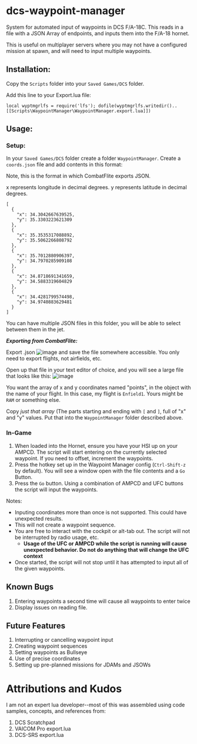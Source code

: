 # dcs-waypoint-manager

System for automated input of waypoints in DCS F/A-18C. This reads in a file with a JSON Array of endpoints, and inputs them into the F/A-18 hornet.

This is useful on multiplayer servers where you may not have a configured mission at spawn, and will need to input multiple waypoints.

## Installation:

Copy the `Scripts` folder into your `Saved Games/DCS` folder.

Add this line to your Export.lua file:

```
local wyptmgrlfs = require('lfs'); dofile(wyptmgrlfs.writedir()..[[Scripts\WaypointManager\WaypointManager.export.lua]])
```

## Usage:

### Setup:

In your `Saved Games/DCS` folder create a folder `WaypointManager`. Create a `coords.json` file and add contents in this format:

Note, this is the format in which CombatFlite exports JSON.

x represents longitude in decimal degrees. y represents latitude in decimal degrees.

```
[
  {
    "x": 34.3042667639525,
    "y": 35.3303223621309
  },
  {
    "x": 35.3535317088892,
    "y": 35.5062266808792
  },
  {
    "x": 35.7012880906397,
    "y": 34.7970285909108
  },
  {
    "x": 34.8718691341659,
    "y": 34.5883319604829
  },
  {
    "x": 34.4281799574498,
    "y": 34.9740883629481
  }
]
```

You can have multiple JSON files in this folder, you will be able to select between them in the jet.

***Exporting from CombatFlite:***

Export .json ![image](https://user-images.githubusercontent.com/11602317/134995931-61d379ab-1e7d-43da-9499-50f64dba7fca.png) and save the file somewhere accessible. You only need to export flights, not airfields, etc.

Open up that file in your text editor of choice, and you will see a large file that looks like this:
![image](https://user-images.githubusercontent.com/11602317/134996051-25fd50f5-c989-4f00-a623-e6d156217eeb.png)

You want the array of x and y coordinates named "points", in the object with the name of your flight. In this case, my flight is `Enfield1`. Yours might be `RAM` or something else.

Copy _just that array_ (The parts starting and ending with `[` and `]`, full of "x" and "y" values. Put that into the `WaypointManager` folder described above.



### In-Game

1. When loaded into the Hornet, ensure you have your HSI up on your AMPCD. The script will start entering on the currently selected waypoint. If you need to offset, increment the waypoints.
2. Press the hotkey set up in the Waypoint Manager config (`Ctrl-Shift-z` by default). You will see a window open with the file contents and a `Go` Button.
3. Press the `Go` button. Using a combination of AMPCD and UFC buttons the script will input the waypoints.

Notes:

- Inputing coordinates more than once is not supported. This could have unexpected results.
- This will not create a waypoint sequence.
- You are free to interact with the cockpit or alt-tab out. The script will not be interrupted by radio usage, etc.
  - **Usage of the UFC or AMPCD while the script is running will cause unexpected behavior. Do not do anything that will change the UFC context**
- Once started, the script will not stop until it has attempted to input all of the given waypoints.

## Known Bugs

1. Entering waypoints a second time will cause all waypoints to enter twice
2. Display issues on reading file.

## Future Features

1. Interrupting or cancelling waypoint input
2. Creating waypoint sequences
3. Setting waypoints as Bullseye
4. Use of precise coordinates
5. Setting up pre-planned missions for JDAMs and JSOWs

# Attributions and Kudos

I am not an expert lua developer--most of this was assembled using code samples, concepts, and references from:

1. DCS Scratchpad
2. VAICOM Pro export.lua
3. DCS-SRS export.lua
